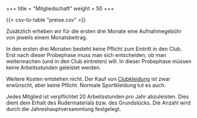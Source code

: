 +++
title = "Mitgliedschaft"
weight = 50
+++

{{< csv-to-table "preise.csv" >}}

Zusätzlich erheben wir für die ersten drei Monate eine Aufnahmegebühr von jeweils einem Monatsbeitrag.

In den ersten drei Monaten besteht keine Pflicht zum Eintritt in den Club. Erst nach dieser Probephase muss man sich entscheiden, ob man weitermachen (und in den Club eintreten) will. In dieser Probephase müssen keine Arbeitsstunden geleistet werden.

Weitere Kosten entstehen nicht. Der Kauf von [Clubkleidung](/club/clubkleidung) ist zwar erwünscht, aber keine Pflicht.
Normale Sportkleidung tut es auch.

Jedes Mitglied ist verpflichtet 20 Arbeitsstunden pro Jahr abzuleisten. Dies dient dem Erhalt des Rudermaterials bzw. des Grundstücks. Die Anzahl wird durch die Jahreshauptversammlung festgelegt.
